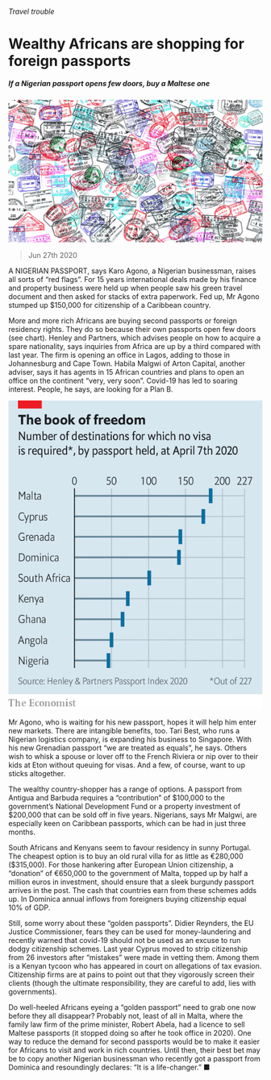 ###### Travel trouble

# Wealthy Africans are shopping for foreign passports 

##### If a Nigerian passport opens few doors, buy a Maltese one 

![image](images/20200627_MAP501.jpg) 

> Jun 27th 2020 

A NIGERIAN PASSPORT, says Karo Agono, a Nigerian businessman, raises all sorts of “red flags”. For 15 years international deals made by his finance and property business were held up when people saw his green travel document and then asked for stacks of extra paperwork. Fed up, Mr Agono stumped up $150,000 for citizenship of a Caribbean country.

More and more rich Africans are buying second passports or foreign residency rights. They do so because their own passports open few doors (see chart). Henley and Partners, which advises people on how to acquire a spare nationality, says inquiries from Africa are up by a third compared with last year. The firm is opening an office in Lagos, adding to those in Johannesburg and Cape Town. Habila Malgwi of Arton Capital, another adviser, says it has agents in 15 African countries and plans to open an office on the continent “very, very soon”. Covid-19 has led to soaring interest. People, he says, are looking for a Plan B.

![image](images/20200627_MAC176.png) 



Mr Agono, who is waiting for his new passport, hopes it will help him enter new markets. There are intangible benefits, too. Tari Best, who runs a Nigerian logistics company, is expanding his business to Singapore. With his new Grenadian passport “we are treated as equals”, he says. Others wish to whisk a spouse or lover off to the French Riviera or nip over to their kids at Eton without queuing for visas. And a few, of course, want to up sticks altogether.

The wealthy country-shopper has a range of options. A passport from Antigua and Barbuda requires a “contribution” of $100,000 to the government’s National Development Fund or a property investment of $200,000 that can be sold off in five years. Nigerians, says Mr Malgwi, are especially keen on Caribbean passports, which can be had in just three months.

South Africans and Kenyans seem to favour residency in sunny Portugal. The cheapest option is to buy an old rural villa for as little as €280,000 ($315,000). For those hankering after European Union citizenship, a “donation” of €650,000 to the government of Malta, topped up by half a million euros in investment, should ensure that a sleek burgundy passport arrives in the post. The cash that countries earn from these schemes adds up. In Dominica annual inflows from foreigners buying citizenship equal 10% of GDP.

Still, some worry about these “golden passports”. Didier Reynders, the EU Justice Commissioner, fears they can be used for money-laundering and recently warned that covid-19 should not be used as an excuse to run dodgy citizenship schemes. Last year Cyprus moved to strip citizenship from 26 investors after “mistakes” were made in vetting them. Among them is a Kenyan tycoon who has appeared in court on allegations of tax evasion. Citizenship firms are at pains to point out that they vigorously screen their clients (though the ultimate responsibility, they are careful to add, lies with governments).

Do well-heeled Africans eyeing a “golden passport” need to grab one now before they all disappear? Probably not, least of all in Malta, where the family law firm of the prime minister, Robert Abela, had a licence to sell Maltese passports (it stopped doing so after he took office in 2020). One way to reduce the demand for second passports would be to make it easier for Africans to visit and work in rich countries. Until then, their best bet may be to copy another Nigerian businessman who recently got a passport from Dominica and resoundingly declares: “It is a life-changer.” ■

